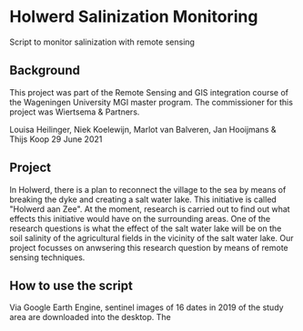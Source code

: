 # Holwerd Salinization Monitoring
Script to monitor salinization with remote sensing


## Background 
This project was part of the Remote Sensing and GIS integration course of the Wageningen University MGI master program. The commissioner for this project was Wiertsema & Partners. 

Louisa Heilinger, Niek Koelewijn, Marlot van Balveren, Jan Hooijmans & Thijs Koop 
29 June 2021

## Project
In Holwerd, there is a plan to reconnect the village to the sea by means of breaking the dyke and creating a salt water lake. This initiative is called "Holwerd aan Zee". At the moment, research is carried out to find out what effects this initiative would have on the surrounding areas. One of the research questions is what the effect of the salt water lake will be on the soil salinity of the agricultural fields in the vicinity of the salt water lake. Our project focusses on anwsering this research question by means of remote sensing techniques.

## How to use the script
Via Google Earth Engine, sentinel images of 16 dates in 2019 of the study area are downloaded into the desktop. The 


